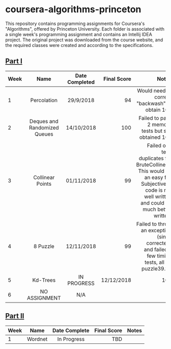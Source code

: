 # coursera-algorithms-princeton
This repository contains programming assignments for Coursera's "Algorithms", offered by Princeton University. Each folder is associated with a single week's programming assignment and contains an Intellij IDEA project. The original project was downloaded from the course website, and the required classes were created and according to the specifications.

## [Part I](https://www.coursera.org/learn/algorithms-part1)
| Week        |   Name        | Date Completed   | Final Score | Notes |
| ------------- |:-------------:| :-----:|  -----:|  -----:|
| 1      | Percolation | 29/9/2018 | 94 | Would need to correct "backwash" to obtain 100 |
| 2      | Deques and Randomized Queues | 14/10/2018 | 100 | Failed to pass 2 memory tests but still obtained 100 |
| 3      | Collinear Points | 01/11/2018 | 99 | Failed one test; duplicates for BruteCollinear. This would be an easy fix. Subjectively, code is not well written and could be much better written.
| 4      | 8 Puzzle | 12/11/2018 | 99 | Failed to throw an exception (since corrected) and failed a few timing tests, all on puzzle39.txt|
| 5      | Kd-Trees | IN PROGRESS | 12/12/2018 |100 | All done!
| 6      | NO ASSIGNMENT | N/A |  | |


## [Part II](https://www.coursera.org/learn/algorithms-part2)
| Week | Name | Date Complete | Final Score | Notes|
| ----| :------:| :--------------:| ----------:| ------:|
| 1  | Wordnet | In Progress | TBD |
